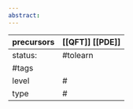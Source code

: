 ```yaml
---
abstract:
---
```

| precursors | [[QFT]] [[PDE]] |
| ---------- | -------------------------------- |
| status:    | #tolearn                         |
| #tags      |                                  |
| level      | #                                |
| type       | #                         |